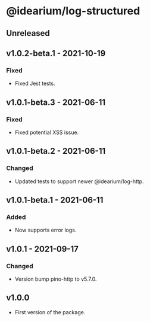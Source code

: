 # @idearium/log-structured

## Unreleased

## v1.0.2-beta.1 - 2021-10-19

### Fixed

-   Fixed Jest tests.

## v1.0.1-beta.3 - 2021-06-11

### Fixed

-   Fixed potential XSS issue.

## v1.0.1-beta.2 - 2021-06-11

### Changed

-   Updated tests to support newer @idearium/log-http.

## v1.0.1-beta.1 - 2021-06-11

### Added

-   Now supports error logs.

## v1.0.1 - 2021-09-17

### Changed

-   Version bump pino-http to v5.7.0.

## v1.0.0

-   First version of the package.
